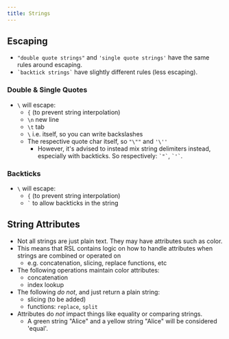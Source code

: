 ```yaml
---
title: Strings
---
```


## Escaping

- `"double quote strings"` and `'single quote strings'` have the same rules around escaping.
- `` `backtick strings` `` have slightly different rules (less escaping).

### Double & Single Quotes

- `\` will escape:
    - `{` (to prevent string interpolation)
    - `\n` new line
    - `\t` tab
    - `\` i.e. itself, so you can write backslashes
    - The respective quote char itself, so `"\""` and `'\''`
        - However, it's advised to instead mix string delimiters instead, especially with backticks. So respectively: `` `"` ``, `` `'` ``.

### Backticks

- `\` will escape:
    - `{` (to prevent string interpolation)
    - `` ` `` to allow backticks in the string

## String Attributes

- Not all strings are just plain text. They may have attributes such as color.
- This means that RSL contains logic on how to handle attributes when strings are combined or operated on
  - e.g. concatenation, slicing, replace functions, etc
- The following operations maintain color attributes:
  - concatenation
  - index lookup
- The following *do not*, and just return a plain string:
  - slicing (to be added)
  - functions: `replace`, `split`
- Attributes do *not* impact things like equality or comparing strings.
  - A green string "Alice" and a yellow string "Alice" will be considered 'equal'.
